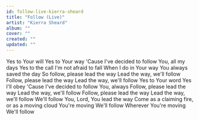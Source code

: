 ```yaml
---
id: follow-live-kierra-sheard
title: "Follow (Live)"
artist: "Kierra Sheard"
album: ""
cover: ""
created: ""
updated: ""
---
```


Yes to Your will
Yes to Your way
'Cause I've decided to follow You, all my days
Yes to the call
I'm not afraid to fall
When I do in Your way
You always saved the day
So follow, please lead the way
Lead the way, we'll follow
Follow, please lead the way
Lead the way, we'll follow
Yes to Your word
Yes I'll obey
'Cause I've decided to follow You, always
Follow, please lead the way
Lead the way, we'll follow
Follow, please lead the way
Lead the way, we'll follow
We'll follow You, Lord, You lead the way
Come as a claiming fire, or as a moving cloud
You're moving
We'll follow
Wherever You're moving
We'll follow